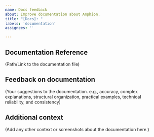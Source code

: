 ```yaml
---
name: Docs feedback
about: Improve documentation about Amphion.
title: "[Docs]: "
labels: 'documentation'
assignees: ''

---
```


## Documentation Reference
(Path/Link to the documentation file)

## Feedback on documentation
(Your suggestions to the documentation. e.g., accuracy, complex explanations, structural organization, practical examples, technical reliability, and consistency)

## Additional context
(Add any other context or screenshots about the documentation here.)

